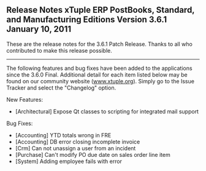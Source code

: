Release Notes
xTuple ERP
PostBooks, Standard, and Manufacturing Editions
Version 3.6.1
January 10, 2011
----------------------------------

These are the release notes for the 3.6.1 Patch Release. Thanks to all
who contributed to make this release possible.

----------------------------------

The following features and bug fixes have been added to the
applications since the 3.6.0 Final. Additional detail for
each item listed below may be found on our community
website (www.xtuple.org). Simply go to the Issue Tracker and
select the "Changelog" option.


New Features:

* [Architectural] Expose Qt classes to scripting for integrated mail support

Bug Fixes:

* [Accounting] YTD totals wrong in FRE
* [Accounting] DB error closing incomplete invoice
* [Crm] Can not unassign a user from an incident
* [Purchase] Can't modify PO due date on sales order line item
* [System] Adding employee fails with error

